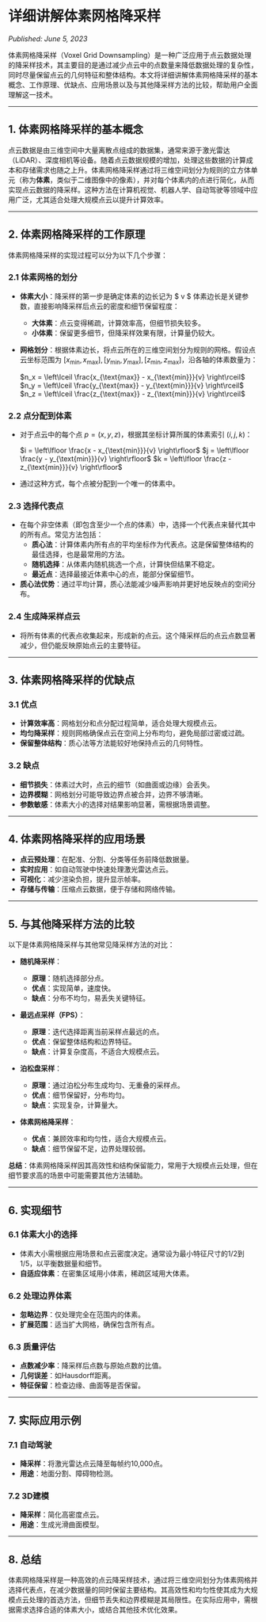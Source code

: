# 详细讲解体素网格降采样

*Published: June 5, 2023*

体素网格降采样（Voxel Grid Downsampling）是一种广泛应用于点云数据处理的降采样技术，其主要目的是通过减少点云中的点数量来降低数据处理的复杂性，同时尽量保留点云的几何特征和整体结构。本文将详细讲解体素网格降采样的基本概念、工作原理、优缺点、应用场景以及与其他降采样方法的比较，帮助用户全面理解这一技术。

---

## 1. 体素网格降采样的基本概念

点云数据是由三维空间中大量离散点组成的数据集，通常来源于激光雷达（LiDAR）、深度相机等设备。随着点云数据规模的增加，处理这些数据的计算成本和存储需求也随之上升。体素网格降采样通过将三维空间划分为规则的立方体单元（称为**体素**，类似于二维图像中的像素），并对每个体素内的点进行简化，从而实现点云数据的降采样。这种方法在计算机视觉、机器人学、自动驾驶等领域中应用广泛，尤其适合处理大规模点云以提升计算效率。

---

## 2. 体素网格降采样的工作原理

体素网格降采样的实现过程可以分为以下几个步骤：

### 2.1 体素网格的划分
- **体素大小**：降采样的第一步是确定体素的边长记为 $ v $ 体素边长是关键参数，直接影响降采样后点云的密度和细节保留程度：
  
  - **大体素**：点云变得稀疏，计算效率高，但细节损失较多。
  - **小体素**：保留更多细节，但降采样效果有限，计算量仍较大。
- **网格划分**：根据体素边长，将点云所在的三维空间划分为规则的网格。假设点云坐标范围为 $[x_{\text{min}}, x_{\text{max}}], [y_{\text{min}}, y_{\text{max}}], [z_{\text{min}}, z_{\text{max}}]$，沿各轴的体素数量为：

  $n_x = \left\lceil \frac{x_{\text{max}} - x_{\text{min}}}{v} \right\rceil$
  $n_y = \left\lceil \frac{y_{\text{max}} - y_{\text{min}}}{v} \right\rceil$
  $n_z = \left\lceil \frac{z_{\text{max}} - z_{\text{min}}}{v} \right\rceil$

### 2.2 点分配到体素
- 对于点云中的每个点 $p = (x, y, z)$，根据其坐标计算所属的体素索引 $(i, j, k)$：
  
  $i = \left\lfloor \frac{x - x_{\text{min}}}{v} \right\rfloor$
  $j = \left\lfloor \frac{y - y_{\text{min}}}{v} \right\rfloor$
  $k = \left\lfloor \frac{z - z_{\text{min}}}{v} \right\rfloor$
- 通过这种方式，每个点被分配到一个唯一的体素中。

### 2.3 选择代表点
- 在每个非空体素（即包含至少一个点的体素）中，选择一个代表点来替代其中的所有点。常见方法包括：
  - **质心法**：计算体素内所有点的平均坐标作为代表点。这是保留整体结构的最佳选择，也是最常用的方法。
  - **随机选择**：从体素内随机挑选一个点，计算快但结果不稳定。
  - **最近点**：选择最接近体素中心的点，能部分保留细节。
- **质心法优势**：通过平均计算，质心法能减少噪声影响并更好地反映点的空间分布。

### 2.4 生成降采样点云
- 将所有体素的代表点收集起来，形成新的点云。这个降采样后的点云点数显著减少，但仍能反映原始点云的主要特征。

---

## 3. 体素网格降采样的优缺点

### 3.1 优点
- **计算效率高**：网格划分和点分配过程简单，适合处理大规模点云。
- **均匀降采样**：规则网格确保点云在空间上分布均匀，避免局部过密或过疏。
- **保留整体结构**：质心法等方法能较好地保持点云的几何特性。

### 3.2 缺点
- **细节损失**：体素过大时，点云的细节（如曲面或边缘）会丢失。
- **边界模糊**：网格划分可能导致边界点被合并，边界不够清晰。
- **参数敏感**：体素大小的选择对结果影响显著，需根据场景调整。

---

## 4. 体素网格降采样的应用场景

- **点云预处理**：在配准、分割、分类等任务前降低数据量。
- **实时应用**：如自动驾驶中快速处理激光雷达点云。
- **可视化**：减少渲染负担，提升显示帧率。
- **存储与传输**：压缩点云数据，便于存储和网络传输。

---

## 5. 与其他降采样方法的比较

以下是体素网格降采样与其他常见降采样方法的对比：

- **随机降采样**：
  - **原理**：随机选择部分点。
  - **优点**：实现简单，速度快。
  - **缺点**：分布不均匀，易丢失关键特征。

- **最远点采样（FPS）**：
  - **原理**：迭代选择距离当前采样点最远的点。
  - **优点**：保留整体结构和边界特征。
  - **缺点**：计算复杂度高，不适合大规模点云。

- **泊松盘采样**：
  - **原理**：通过泊松分布生成均匀、无重叠的采样点。
  - **优点**：细节保留好，分布均匀。
  - **缺点**：实现复杂，计算量大。

- **体素网格降采样**：
  - **优点**：兼顾效率和均匀性，适合大规模点云。
  - **缺点**：细节保留不足，边界处理较弱。

**总结**：体素网格降采样因其高效性和结构保留能力，常用于大规模点云处理，但在细节要求高的场景中可能需要其他方法辅助。

---

## 6. 实现细节

### 6.1 体素大小的选择
- 体素大小需根据应用场景和点云密度决定。通常设为最小特征尺寸的1/2到1/5，以平衡数据量和细节。
- **自适应体素**：在密集区域用小体素，稀疏区域用大体素。

### 6.2 处理边界体素
- **忽略边界**：仅处理完全在范围内的体素。
- **扩展范围**：适当扩大网格，确保包含所有点。

### 6.3 质量评估
- **点数减少率**：降采样后点数与原始点数的比值。
- **几何误差**：如Hausdorff距离。
- **特征保留**：检查边缘、曲面等是否保留。

---

## 7. 实际应用示例

### 7.1 自动驾驶
- **降采样**：将激光雷达点云降至每帧约10,000点。
- **用途**：地面分割、障碍物检测。

### 7.2 3D建模
- **降采样**：简化高密度点云。
- **用途**：生成光滑曲面模型。

---

## 8. 总结

体素网格降采样是一种高效的点云降采样技术，通过将三维空间划分为体素网格并选择代表点，在减少数据量的同时保留主要结构。其高效性和均匀性使其成为大规模点云处理的首选方法，但细节丢失和边界模糊是其局限性。在实际应用中，需根据需求选择合适的体素大小，或结合其他技术优化效果。
